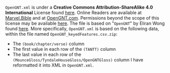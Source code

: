 `OpenGNT.xml` is under a **Creative Commons Attribution-ShareAlike 4.0 International** License found [here](https://creativecommons.org/licenses/by-sa/4.0/).
Online Readers are available at [Marvel.Bible](https://Marvel.Bible) and at [OpenGNT.com](https://OpenGNT.com).
Permissions beyond the scope of this license may be available [here](https://marvel.bible/contact/contactform.php).
The file is based on "`OpenGNT`" by Eliran Wong found [here](https://github.com/eliranwong/OpenGNT).
More specifically, `OpenGNT.xml` is based on the following data, within the file named `OpenGNT_keyedFeatures.csv.zip`:
* The `(book/chapter/verse)` column
* The first value in each row of the `(TANTT)` column
* The last value in each row of the `(MounceGloss/TyndaleHouseGloss/OpenGNTGloss)` column
I have reformatted it into XML in `OpenGNT.xml`.
